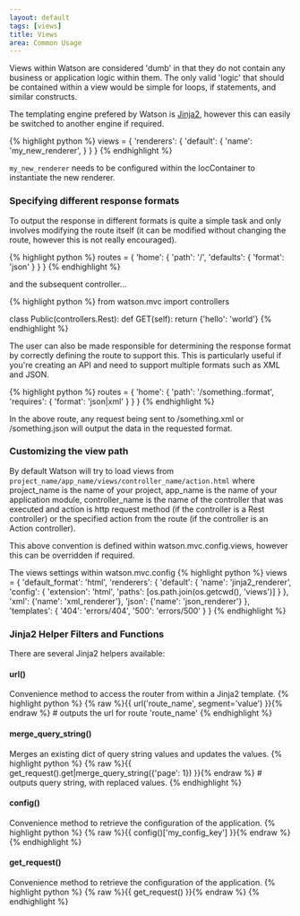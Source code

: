 ```yaml
---
layout: default
tags: [views]
title: Views
area: Common Usage
---
```


<section>

Views within Watson are considered 'dumb' in that they do not contain any business or application logic within them. The only valid 'logic' that should be contained within a view would be simple for loops, if statements, and similar constructs.

The templating engine prefered by Watson is [Jinja2](http://jinja.pocoo.org/docs/), however this can easily be switched to another engine if required.

{% highlight python %}
views = {
    'renderers': {
        'default': {
            'name': 'my_new_renderer',
        }
    }
}
{% endhighlight %}

`my_new_renderer` needs to be configured within the IocContainer to instantiate the new renderer.


### Specifying different response formats

To output the response in different formats is quite a simple task and only involves modifying the route itself (it can be modified without changing the route, however this is not really encouraged).

{% highlight python %}
routes = {
    'home': {
        'path': '/',
        'defaults': {
            'format': 'json'
        }
    }
}
{% endhighlight %}

and the subsequent controller...

{% highlight python %}
from watson.mvc import controllers

class Public(controllers.Rest):
    def GET(self):
        return {'hello': 'world'}
{% endhighlight %}

The user can also be made responsible for determining the response format by correctly defining the route to support this. This is particularly useful if you're creating an API and need to support multiple formats such as XML and JSON.

{% highlight python %}
routes = {
    'home': {
        'path': '/something.:format',
        'requires': {
            'format': 'json|xml'
        }
    }
}
{% endhighlight %}

In the above route, any request being sent to /something.xml or /something.json will output the data in the requested format.


### Customizing the view path

By default Watson will try to load views from `project_name/app_name/views/controller_name/action.html` where project_name is the name of your project, app_name is the name of your application module, controller_name is the name of the controller that was executed and action is http request method (if the controller is a Rest controller) or the specified action from the route (if the controller is an Action controller).

This above convention is defined within watson.mvc.config.views, however this can be overridden if required.

<span class="sub">The views settings within watson.mvc.config</span>
{% highlight python %}
views = {
    'default_format': 'html',
    'renderers': {
        'default': {
            'name': 'jinja2_renderer',
            'config': {
                'extension': 'html',
                'paths': [os.path.join(os.getcwd(), 'views')]
            }
        },
        'xml': {'name': 'xml_renderer'},
        'json': {'name': 'json_renderer'}
    },
    'templates': {
        '404': 'errors/404',
        '500': 'errors/500'
    }
}
{% endhighlight %}

### Jinja2 Helper Filters and Functions

There are several Jinja2 helpers available:

#### url()

<span class="sub">Convenience method to access the router from within a Jinja2 template.</span>
{% highlight python %}
{% raw %}{{ url('route_name', segment='value') }}{% endraw %}  # outputs the url for route 'route_name'
{% endhighlight %}

#### merge_query_string()

<span class="sub">Merges an existing dict of query string values and updates the values.</span>
{% highlight python %}
{% raw %}{{ get_request().get|merge_query_string({'page': 1}) }}{% endraw %}  # outputs query string, with replaced values.
{% endhighlight %}

#### config()

<span class="sub">Convenience method to retrieve the configuration of the application.</span>
{% highlight python %}
{% raw %}{{ config()['my_config_key'] }}{% endraw %}
{% endhighlight %}

#### get_request()

<span class="sub">Convenience method to retrieve the configuration of the application.</span>
{% highlight python %}
{% raw %}{{ get_request() }}{% endraw %}
{% endhighlight %}

</section>
